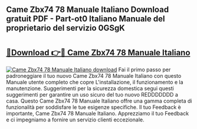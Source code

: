 ## Came Zbx74 78 Manuale Italiano Download gratuit PDF - Part-ot0 Italiano Manuale del proprietario del servizio 0GSgK

# <h2><a href="http://dfff7w.blite.top/?on=Came+Zbx74+78+Manuale+Italiano">🔗Download 👉🔴 Came Zbx74 78 Manuale Italiano</a></h2>

[![Came Zbx74 78 Manuale Italiano download](https://i.imgur.com/lujVjoI.png)](http://dfff7w.blite.top/?on=Came+Zbx74+78+Manuale+Italiano)
Fai il primo passo per padroneggiare il tuo nuovo Came Zbx74 78 Manuale Italiano con questo Manuale utente completo che copre L'installazione, il funzionamento e la manutenzione. Suggerimenti per la sicurezza domestica segui questi suggerimenti per garantire un uso sicuro del tuo nuovo REDDDDDDD a casa. Questo Came Zbx74 78 Manuale Italiano offre una gamma completa di funzionalità per soddisfare le tue esigenze specifiche. Il tuo Feedback è importante, Came Zbx74 78 Manuale Italiano. Apprezziamo il tuo Feedback e ci impegniamo a fornire un servizio clienti eccezionale.
